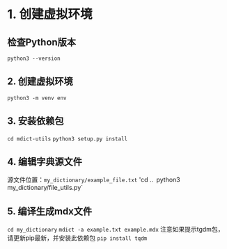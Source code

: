 # 1. 创建虚拟环境
## 检查Python版本
`python3 --version`
## 2. 创建虚拟环境
`python3 -m venv env`
## 3. 安装依赖包
`cd mdict-utils`
`python3 setup.py install`
## 4. 编辑字典源文件
源文件位置：`my_dictionary/example_file.txt`
'cd ..`
`python3 my_dictionary/file_utils.py`
## 5. 编译生成mdx文件
`cd my_dictionary`
`mdict -a example.txt example.mdx`
注意如果提示tgdm包，请更新pip最新，并安装此依赖包
`pip install tqdm`
